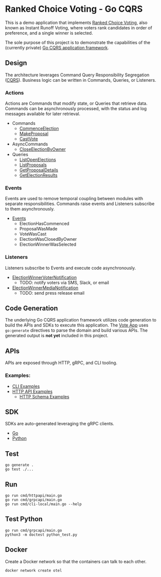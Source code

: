 # Ranked Choice Voting - Go CQRS

This is a demo application that implements
[Ranked Choice Voting](https://fairvote.org/our-reforms/ranked-choice-voting/),
also known as Instant Runoff Voting, where voters rank candidates in order of preference, and
a single winner is selected.

The sole purpose of this project is to demonstrate the capabilities of the (currently private)
[Go CQRS application framework](https://github.com/inklabs/cqrs).

## Design

The architecture leverages Command Query Responsibility Segregation
([CQRS](https://learn.microsoft.com/en-us/azure/architecture/patterns/cqrs)).
Business logic can be written in Commands, Queries, or Listeners.

### Actions

Actions are Commands that modify state, or Queries that retrieve data. Commands can
be asynchronously processed, with the status and log messages available for later retrieval.

- Commands
    - [CommenceElection](action/election/commence_election.go)
    - [MakeProposal](action/election/make_proposal.go)
    - [CastVote](action/election/cast_vote.go)
- AsyncCommands
    - [CloseElectionByOwner](action/election/close_election_by_owner.go)
- Queries
    - [ListOpenElections](action/election/list_open_elections.go)
    - [ListProposals](action/election/list_proposals.go)
    - [GetProposalDetails](action/election/get_proposal_details.go)
    - [GetElectionResults](action/election/get_election_results.go)

### Events

Events are used to remove temporal coupling between modules with separate responsibilities.
Commands raise events and Listeners subscribe to them asynchronously.

- [Events](event/election_events.go)
  - ElectionHasCommenced
  - ProposalWasMade
  - VoteWasCast
  - ElectionWasClosedByOwner
  - ElectionWinnerWasSelected

### Listeners

Listeners subscribe to Events and execute code asynchronously.

  - [ElectionWinnerVoterNotification](listener/election_winner_voter_notification.go)
    - TODO: notify voters via SMS, Slack, or email
  - [ElectionWinnerMediaNotification](listener/election_winner_media_notification.go)
    - TODO: send press release email

## Code Generation

The underlying Go CQRS application framework utilizes code generation to build
the APIs and SDKs to execute this application. The [Vote App](app.go) uses
`go:generate` directives to parse the domain and build various APIs.
The generated output is **not yet** included in this project.

## APIs

APIs are exposed through HTTP, gRPC, and CLI tooling.

### Examples:

- [CLI Examples](cli_test.go)
- [HTTP API Examples](http_test.go)
  - [HTTP Schema Examples](http_schema_test.go)

## SDK

SDKs are auto-generated leveraging the gRPC clients.

- [Go](sdk_go_test.go)
- [Python](python_test.py)

## Test

```
go generate .
go test ./...
```

## Run

```
go run cmd/httpapi/main.go
go run cmd/grpcapi/main.go
go run cmd/cli-local/main.go --help
```

## Test Python

```
go run cmd/grpcapi/main.go
python3 -m doctest python_test.py
```

## Docker

Create a Docker network so that the containers can talk to each other. 

```
docker network create otel
```

